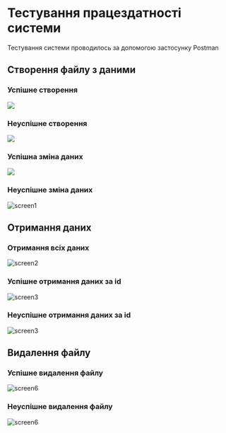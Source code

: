 # Тестування працездатності системи

Тестування системи проводилось за допомогою застосунку Postman

## Створення файлу з даними
### Успішне створення
![](./Photo/1.png)
### Неуспішне створення
![](./Photo/2.png)
### Успішна зміна даних
![](./Photo/3.png)
### Неуспішне зміна даних
![screen1](./Photo/4.png)

## Отримання даних
### Отримання всіх даних
![screen2](./Photo/6.png)
### Успішне отримання даних за id
![screen3](./Photo/5.png)
### Неуспішне отримання даних за id
![screen3](./Photo/7.png)


## Видалення файлу
### Успішне видалення файлу
![screen6](./Photo/8.png)
### Неуспішне видалення файлу
![screen6](./Photo/9.png)
